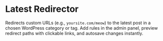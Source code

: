 # Latest Redirector

Redirects custom URLs (e.g., `yoursite.com/meow`) to the latest post in a chosen WordPress category or tag. Add rules in the admin panel, preview redirect paths with clickable links, and autosave changes instantly.
